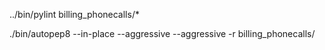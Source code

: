 

../bin/pylint billing_phonecalls/*

./bin/autopep8 --in-place --aggressive --aggressive -r billing_phonecalls/